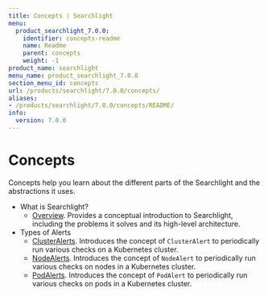 ```yaml
---
title: Concepts | Searchlight
menu:
  product_searchlight_7.0.0:
    identifier: concepts-readme
    name: Readme
    parent: concepts
    weight: -1
product_name: searchlight
menu_name: product_searchlight_7.0.0
section_menu_id: concepts
url: /products/searchlight/7.0.0/concepts/
aliases:
- /products/searchlight/7.0.0/concepts/README/
info:
  version: 7.0.0
---
```


# Concepts

Concepts help you learn about the different parts of the Searchlight and the abstractions it uses.

- What is Searchlight?
  - [Overview](/products/searchlight/7.0.0/concepts/what-is-searhclight/overview). Provides a conceptual introduction to Searchlight, including the problems it solves and its high-level architecture.
- Types of Alerts
  - [ClusterAlerts](/products/searchlight/7.0.0/concepts/alert-types/cluster-alert). Introduces the concept of `ClusterAlert` to periodically run various checks on a Kubernetes cluster.
  - [NodeAlerts](/products/searchlight/7.0.0/concepts/alert-types/node-alert). Introduces the concept of `NodeAlert` to periodically run various checks on nodes in a Kubernetes cluster.
  - [PodAlerts](/products/searchlight/7.0.0/concepts/alert-types/pod-alert). Introduces the concept of `PodAlert` to periodically run various checks on pods in a Kubernetes cluster.
